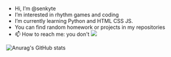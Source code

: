- Hi, I’m @senkyte
- I’m interested in rhythm games and coding
- I’m currently learning Python and HTML CSS JS.
- You can find random homework or projects in my repositories
- 📫 How to reach me: you don't
![](https://github.com/senkyte/text.gif)

![Anurag's GitHub stats](https://github-readme-stats.vercel.app/api?username=senkyte&show_icons=true&theme=dracula)
